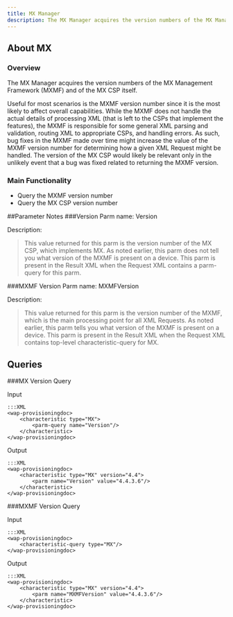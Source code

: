 ```yaml
---
title: MX Manager
description: The MX Manager acquires the version numbers of the MX Management Framework (MXMF) and of the MX CSP itself.
---
```


## About MX

### Overview
The MX Manager acquires the version numbers of the MX Management Framework (MXMF) and of the MX CSP itself.

Useful for most scenarios is the MXMF version number since it is the most likely to affect overall capabilities. While the MXMF does not handle the actual details of processing XML (that is left to the CSPs that implement the features), the MXMF is responsible for some general XML parsing and validation, routing XML to appropriate CSPs, and handling errors. As such, bug fixes in the MXMF made over time might increase the value of the MXMF version number for determining how a given XML Request might be handled. The version of the MX CSP would likely be relevant only in the unlikely event that a bug was fixed related to returning the MXMF version.

### Main Functionality

* Query the MXMF version number
* Query the MX CSP version number


##Parameter Notes
###Version
Parm name: Version

Description:

>This value returned for this parm is the version number of the MX CSP, which implements MX. As noted earlier, this parm does not tell you what version of the MXMF is present on a device. This parm is present in the Result XML when the Request XML contains a parm-query for this parm.

###MXMF Version
Parm name: MXMFVersion

Description:

>This value returned for this parm is the version number of the MXMF, which is the main processing point for all XML Requests. As noted earlier, this parm tells you what version of the MXMF is present on a device. This parm is present in the Result XML when the Request XML contains top-level characteristic-query for MX.

## Queries
###MX Version Query

Input

	:::XML
	<wap-provisioningdoc>
		<characteristic type="MX">
			<parm-query name="Version"/>
		</characteristic>
	</wap-provisioningdoc>

Output

	:::XML
	<wap-provisioningdoc>
		<characteristic type="MX" version="4.4">
			<parm name="Version" value="4.4.3.6"/>
		</characteristic>
	</wap-provisioningdoc>

###MXMF Version Query

Input

	:::XML
	<wap-provisioningdoc>
		<characteristic-query type="MX"/>
	</wap-provisioningdoc>
	
Output

	:::XML
	<wap-provisioningdoc>
		<characteristic type="MX" version="4.4">
			<parm name="MXMFVersion" value="4.4.3.6"/>
		</characteristic>
	</wap-provisioningdoc>
	
